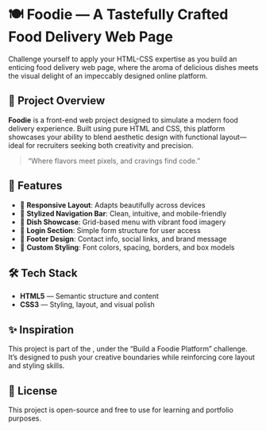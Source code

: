 # 🍽️ Foodie — A Tastefully Crafted Food Delivery Web Page

Challenge yourself to apply your HTML-CSS expertise as you build an enticing food delivery web page, where the aroma of delicious dishes meets the visual delight of an impeccably designed online platform.

## 🌟 Project Overview

**Foodie** is a front-end web project designed to simulate a modern food delivery experience. Built using pure HTML and CSS, this platform showcases your ability to blend aesthetic design with functional layout—ideal for recruiters seeking both creativity and precision.

> “Where flavors meet pixels, and cravings find code.”

## 🎯 Features

- 🍕 **Responsive Layout**: Adapts beautifully across devices
- 🍜 **Stylized Navigation Bar**: Clean, intuitive, and mobile-friendly
- 🍰 **Dish Showcase**: Grid-based menu with vibrant food imagery
- 🥗 **Login Section**: Simple form structure for user access
- 🍛 **Footer Design**: Contact info, social links, and brand message
- 🌈 **Custom Styling**: Font colors, spacing, borders, and box models

## 🛠️ Tech Stack

- **HTML5** — Semantic structure and content
- **CSS3** — Styling, layout, and visual polish

## ✨ Inspiration

This project is part of the , under the “Build a Foodie Platform” challenge. It’s designed to push your creative boundaries while reinforcing core layout and styling skills.

## 📜 License

This project is open-source and free to use for learning and portfolio purposes.
